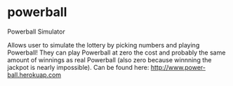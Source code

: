 powerball
=========

Powerball Simulator

Allows user to simulate the lottery by picking numbers and playing Powerball!
They can play Powerball at zero the cost and probably the same amount of winnings as real Powerball (also zero because winnning the jackpot is nearly impossible).
Can be found here: http://www.power-ball.herokuap.com
